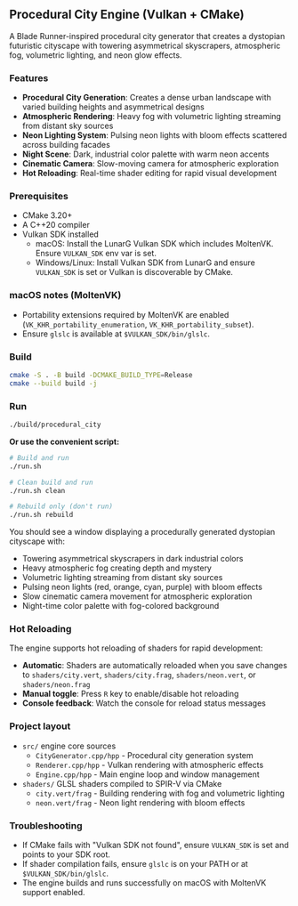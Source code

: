 ## Procedural City Engine (Vulkan + CMake)

A Blade Runner-inspired procedural city generator that creates a dystopian futuristic cityscape with towering asymmetrical skyscrapers, atmospheric fog, volumetric lighting, and neon glow effects.

### Features

- **Procedural City Generation**: Creates a dense urban landscape with varied building heights and asymmetrical designs
- **Atmospheric Rendering**: Heavy fog with volumetric lighting streaming from distant sky sources
- **Neon Lighting System**: Pulsing neon lights with bloom effects scattered across building facades
- **Night Scene**: Dark, industrial color palette with warm neon accents
- **Cinematic Camera**: Slow-moving camera for atmospheric exploration
- **Hot Reloading**: Real-time shader editing for rapid visual development

### Prerequisites

- CMake 3.20+
- A C++20 compiler
- Vulkan SDK installed
  - macOS: Install the LunarG Vulkan SDK which includes MoltenVK. Ensure `VULKAN_SDK` env var is set.
  - Windows/Linux: Install Vulkan SDK from LunarG and ensure `VULKAN_SDK` is set or Vulkan is discoverable by CMake.

### macOS notes (MoltenVK)

- Portability extensions required by MoltenVK are enabled (`VK_KHR_portability_enumeration`, `VK_KHR_portability_subset`).
- Ensure `glslc` is available at `$VULKAN_SDK/bin/glslc`.

### Build

```bash
cmake -S . -B build -DCMAKE_BUILD_TYPE=Release
cmake --build build -j
```

### Run

```bash
./build/procedural_city
```

**Or use the convenient script:**

```bash
# Build and run
./run.sh

# Clean build and run
./run.sh clean

# Rebuild only (don't run)
./run.sh rebuild
```

You should see a window displaying a procedurally generated dystopian cityscape with:

- Towering asymmetrical skyscrapers in dark industrial colors
- Heavy atmospheric fog creating depth and mystery
- Volumetric lighting streaming from distant sky sources
- Pulsing neon lights (red, orange, cyan, purple) with bloom effects
- Slow cinematic camera movement for atmospheric exploration
- Night-time color palette with fog-colored background

### Hot Reloading

The engine supports hot reloading of shaders for rapid development:

- **Automatic**: Shaders are automatically reloaded when you save changes to `shaders/city.vert`, `shaders/city.frag`, `shaders/neon.vert`, or `shaders/neon.frag`
- **Manual toggle**: Press `R` key to enable/disable hot reloading
- **Console feedback**: Watch the console for reload status messages

### Project layout

- `src/` engine core sources
  - `CityGenerator.cpp/hpp` - Procedural city generation system
  - `Renderer.cpp/hpp` - Vulkan rendering with atmospheric effects
  - `Engine.cpp/hpp` - Main engine loop and window management
- `shaders/` GLSL shaders compiled to SPIR-V via CMake
  - `city.vert/frag` - Building rendering with fog and volumetric lighting
  - `neon.vert/frag` - Neon light rendering with bloom effects

### Troubleshooting

- If CMake fails with "Vulkan SDK not found", ensure `VULKAN_SDK` is set and points to your SDK root.
- If shader compilation fails, ensure `glslc` is on your PATH or at `$VULKAN_SDK/bin/glslc`.
- The engine builds and runs successfully on macOS with MoltenVK support enabled.

